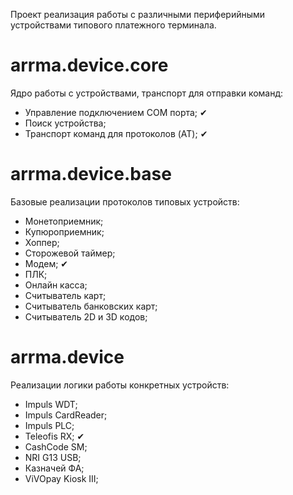 Проект реализация работы с различными периферийными устройствами типового платежного терминала.


# arrma.device.core

Ядро работы с устройствами, транспорт для отправки команд:

- Управление подключением COM порта; ✔
- Поиск устройства;
- Транспорт команд для протоколов (AT);  ✔



# arrma.device.base

Базовые реализации протоколов типовых устройств:

- Монетоприемник;
- Купюроприемник;
- Хоппер;
- Сторожевой таймер;
- Модем; ✔
- ПЛК;
- Онлайн касса;
- Считыватель карт;
- Считыватель банковских карт;
- Считыватель 2D и 3D кодов;



# arrma.device

Реализации логики работы конкретных устройств:

- Impuls WDT;
- Impuls CardReader;
- Impuls PLC;
- Teleofis RX; ✔
- CashCode SM;
- NRI G13 USB;
- Казначей ФА;
- ViVOpay Kiosk III;
